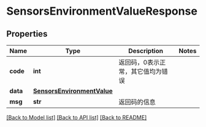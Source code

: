 # SensorsEnvironmentValueResponse

## Properties
Name | Type | Description | Notes
------------ | ------------- | ------------- | -------------
**code** | **int** | 返回码，0表示正常，其它值均为错误 | 
**data** | [**SensorsEnvironmentValue**](SensorsEnvironmentValue.md) |  | 
**msg** | **str** | 返回码的信息 | 

[[Back to Model list]](../README.md#documentation-for-models) [[Back to API list]](../README.md#documentation-for-api-endpoints) [[Back to README]](../README.md)


